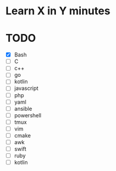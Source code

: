# Learn X in Y minutes

# TODO
- [x] Bash
- [ ] C
- [ ] c++
- [ ] go
- [ ] kotlin
- [ ] javascript
- [ ] php
- [ ] yaml
- [ ] ansible
- [ ] powershell
- [ ] tmux
- [ ] vim
- [ ] cmake
- [ ] awk
- [ ] swift
- [ ] ruby
- [ ] kotlin
